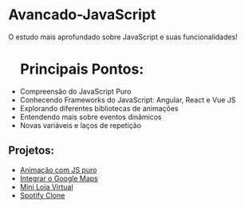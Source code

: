 # Avancado-JavaScript
 O estudo mais aprofundado sobre JavaScript e suas funcionalidades!

 <ul>
 	<h1>Principais Pontos:</h1>
 	<li>Compreensão do JavaScript Puro</li>
 	<li>Conhecendo Frameworks do JavaScript: Angular, React e Vue JS</li>
 	<li>Explorando diferentes bibliotecas de animações</li>
 	<li>Entendendo mais sobre eventos dinâmicos</li>
 	<li>Novas variáveis e laços de repetição</li>
 </ul>
 	<h2>Projetos:</h2> 
 	<ul>
 		<li><a href="https://github.com/Shellyda/Avancado-JavaScript/tree/main/Testes%20com%20o%20C%C3%B3digo%20JS/Anima%C3%A7%C3%A3o%20JS%20puro">Animação com JS puro</a></li>
 		<li><a href="https://github.com/Shellyda/Avancado-JavaScript/tree/main/Testes%20com%20o%20C%C3%B3digo%20JS/Mapa%20-%20Google%20Maps">Integrar o Google Maps</a></li>
 		<li><a href="https://github.com/Shellyda/Avancado-JavaScript/tree/main/Testes%20com%20o%20C%C3%B3digo%20JS/Mini%20Loja%20virtual">Mini Loja Virtual</a></li>
 		<li><a href="https://github.com/Shellyda/Avancado-JavaScript/tree/main/Testes%20com%20o%20C%C3%B3digo%20JS/Spotify">Spotify Clone</a></li>
 	</ul>
